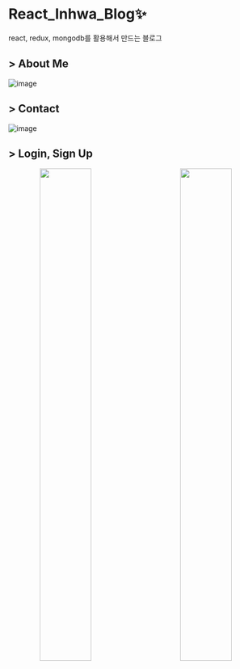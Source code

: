 # React_Inhwa_Blog:sparkles:
react, redux, mongodb를 활용해서 만드는 블로그

## > About Me
![image](https://user-images.githubusercontent.com/65644486/152782532-333d78f2-13d0-4a89-82eb-3c8daa236a34.png)

## > Contact
![image](https://user-images.githubusercontent.com/65644486/156542379-9fc7c36b-627d-4603-8af1-bbda93d2c125.png)

## > Login, Sign Up
<p align="center">
  <img src="https://user-images.githubusercontent.com/65644486/152783480-7f29abb7-e21d-4969-ba84-63ed96532037.png" width="45%" height="50%" align="left">
  <img src="https://user-images.githubusercontent.com/65644486/152782959-eab564c1-add3-41a0-806f-cf48fd5baba2.png" width="45%" height="50%" align="right">
</p>




